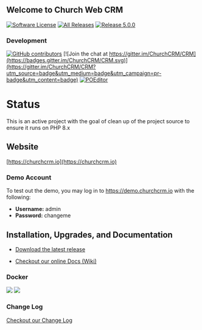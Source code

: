 Welcome to Church Web CRM
---
[![Software License](https://img.shields.io/badge/license-MIT-brightgreen.svg?style=flat-square)](LICENSE)
[![All Releases](https://img.shields.io/github/downloads/churchcrm/crm/total.svg)](https://github.com/ChurchCRM/CRM/releases)
[![Release 5.0.0](https://img.shields.io/github/downloads/churchcrm/crm/5.0.3/total.svg)](https://github.com/ChurchCRM/CRM/releases/5.0.3)

### Development
[![GitHub contributors](https://img.shields.io/github/contributors/churchcrm/crm.svg)]()
[![Join the chat at https://gitter.im/ChurchCRM/CRM](https://badges.gitter.im/ChurchCRM/CRM.svg)](https://gitter.im/ChurchCRM/CRM?utm_source=badge&utm_medium=badge&utm_campaign=pr-badge&utm_content=badge)
[![POEditor](https://img.shields.io/badge/Languages-22-green.svg)](https://poeditor.com/join/project/RABdnDSqAt)

# Status

This is an active project with the goal of clean up of the project source to ensure it runs on PHP 8.x

## Website

[https://churchcrm.io](https://churchcrm.io)

### Demo Account

To test out the demo, you may log in to https://demo.churchcrm.io  with the following:

- **Username:** admin
- **Password:** changeme


## Installation, Upgrades, and Documentation

* [Download the latest release](https://github.com/ChurchCRM/CRM/releases/latest)

* [Checkout our online Docs (Wiki)](https://github.com/ChurchCRM/CRM/wiki)


### Docker
![](https://img.shields.io/docker/pulls/churchcrm/crm.svg?maxAge=2592000)
[![](https://images.microbadger.com/badges/image/churchcrm/crm.svg)](https://microbadger.com/images/churchcrm/crm "Get your own image badge on microbadger.com")


###  Change Log

[Checkout our Change Log](CHANGELOG.md)
